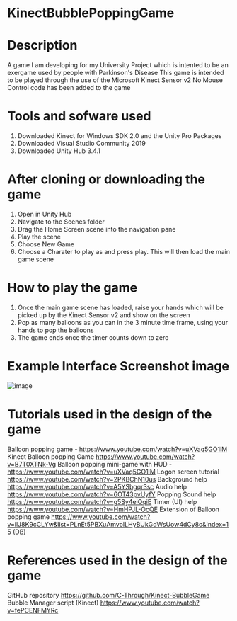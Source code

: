 # KinectBubblePoppingGame

# Description
A game I am developing for my University Project which is intented to be an exergame used by people with Parkinson's Disease
This game is intended to be played through the use of the Microsoft Kinect Sensor v2
No Mouse Control code has been added to the game

# Tools and sofware used

1. Downloaded Kinect for Windows SDK 2.0 and the Unity Pro Packages
2. Downloaded Visual Studio Community 2019 
3. Downloaded Unity Hub 3.4.1


# After cloning or downloading the game 

1. Open in Unity Hub
2. Navigate to the Scenes folder
3. Drag the Home Screen scene into the navigation pane
4. Play the scene
5. Choose New Game
6. Choose a Charater to play as and press play. This will then load the main game scene

# How to play the game

1. Once the main game scene has loaded, raise your hands which will be picked up by the Kinect Sensor v2 and show on the screen
2. Pop as many balloons as you can in the 3 minute time frame, using your hands to pop the balloons
3. The game ends once the timer counts down to zero

# Example Interface Screenshot image

![image](https://user-images.githubusercontent.com/126461574/232249623-f043a38e-73e6-41aa-8e69-ce2fa7385de5.png)


# Tutorials used in the design of the game

Balloon popping game - https://www.youtube.com/watch?v=uXVaq5GO1lM
Kinect Balloon popping Game https://www.youtube.com/watch?v=B7T0XTNk-Vg
Balloon popping mini-game with HUD - https://www.youtube.com/watch?v=uXVaq5GO1lM
Logon screen tutorial https://www.youtube.com/watch?v=2PKBChN10us 
Background help https://www.youtube.com/watch?v=A5YSbgqr3sc 
Audio help https://www.youtube.com/watch?v=6OT43pvUyfY 
Popping Sound help https://www.youtube.com/watch?v=g5Sy4eiQqiE
Timer (UI) help https://www.youtube.com/watch?v=HmHPJL-OcQE 
Extension of Balloon popping game https://www.youtube.com/watch?v=ilJ8K9cCLYw&list=PLnEt5PBXuAmvoILHyBUkGdWsUow4dCy8c&index=15 (DB)



# References used in the design of the game

GitHub repository https://github.com/C-Through/Kinect-BubbleGame
Bubble Manager script (Kinect) https://www.youtube.com/watch?v=fePCENFMYRc 
